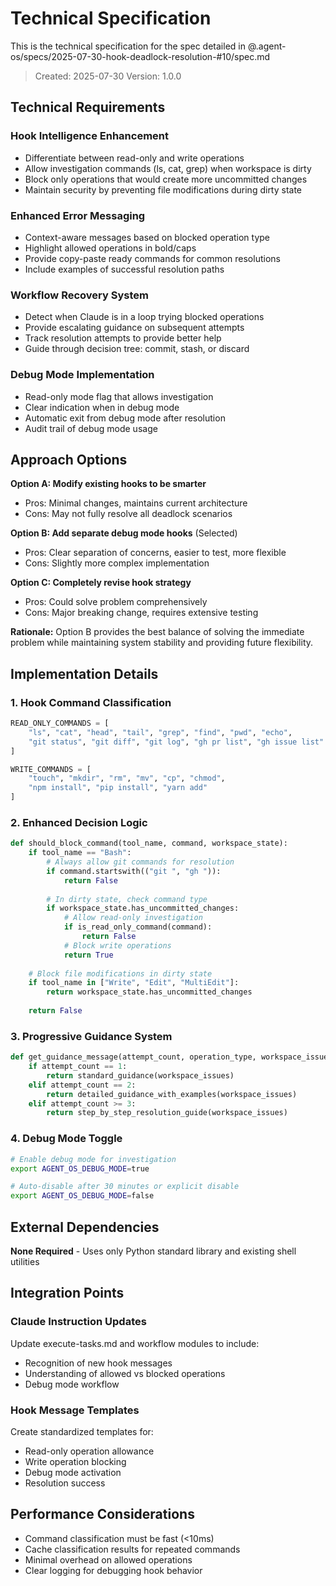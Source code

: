 # Technical Specification

This is the technical specification for the spec detailed in @.agent-os/specs/2025-07-30-hook-deadlock-resolution-#10/spec.md

> Created: 2025-07-30
> Version: 1.0.0

## Technical Requirements

### Hook Intelligence Enhancement
- Differentiate between read-only and write operations
- Allow investigation commands (ls, cat, grep) when workspace is dirty
- Block only operations that would create more uncommitted changes
- Maintain security by preventing file modifications during dirty state

### Enhanced Error Messaging
- Context-aware messages based on blocked operation type
- Highlight allowed operations in bold/caps
- Provide copy-paste ready commands for common resolutions
- Include examples of successful resolution paths

### Workflow Recovery System
- Detect when Claude is in a loop trying blocked operations
- Provide escalating guidance on subsequent attempts
- Track resolution attempts to provide better help
- Guide through decision tree: commit, stash, or discard

### Debug Mode Implementation
- Read-only mode flag that allows investigation
- Clear indication when in debug mode
- Automatic exit from debug mode after resolution
- Audit trail of debug mode usage

## Approach Options

**Option A: Modify existing hooks to be smarter**
- Pros: Minimal changes, maintains current architecture
- Cons: May not fully resolve all deadlock scenarios

**Option B: Add separate debug mode hooks** (Selected)
- Pros: Clear separation of concerns, easier to test, more flexible
- Cons: Slightly more complex implementation

**Option C: Completely revise hook strategy**
- Pros: Could solve problem comprehensively
- Cons: Major breaking change, requires extensive testing

**Rationale:** Option B provides the best balance of solving the immediate problem while maintaining system stability and providing future flexibility.

## Implementation Details

### 1. Hook Command Classification
```python
READ_ONLY_COMMANDS = [
    "ls", "cat", "head", "tail", "grep", "find", "pwd", "echo",
    "git status", "git diff", "git log", "gh pr list", "gh issue list"
]

WRITE_COMMANDS = [
    "touch", "mkdir", "rm", "mv", "cp", "chmod",
    "npm install", "pip install", "yarn add"
]
```

### 2. Enhanced Decision Logic
```python
def should_block_command(tool_name, command, workspace_state):
    if tool_name == "Bash":
        # Always allow git commands for resolution
        if command.startswith(("git ", "gh ")):
            return False
        
        # In dirty state, check command type
        if workspace_state.has_uncommitted_changes:
            # Allow read-only investigation
            if is_read_only_command(command):
                return False
            # Block write operations
            return True
    
    # Block file modifications in dirty state
    if tool_name in ["Write", "Edit", "MultiEdit"]:
        return workspace_state.has_uncommitted_changes
    
    return False
```

### 3. Progressive Guidance System
```python
def get_guidance_message(attempt_count, operation_type, workspace_issues):
    if attempt_count == 1:
        return standard_guidance(workspace_issues)
    elif attempt_count == 2:
        return detailed_guidance_with_examples(workspace_issues)
    elif attempt_count >= 3:
        return step_by_step_resolution_guide(workspace_issues)
```

### 4. Debug Mode Toggle
```bash
# Enable debug mode for investigation
export AGENT_OS_DEBUG_MODE=true

# Auto-disable after 30 minutes or explicit disable
export AGENT_OS_DEBUG_MODE=false
```

## External Dependencies

**None Required** - Uses only Python standard library and existing shell utilities

## Integration Points

### Claude Instruction Updates
Update execute-tasks.md and workflow modules to include:
- Recognition of new hook messages
- Understanding of allowed vs blocked operations
- Debug mode workflow

### Hook Message Templates
Create standardized templates for:
- Read-only operation allowance
- Write operation blocking
- Debug mode activation
- Resolution success

## Performance Considerations

- Command classification must be fast (<10ms)
- Cache classification results for repeated commands
- Minimal overhead on allowed operations
- Clear logging for debugging hook behavior
